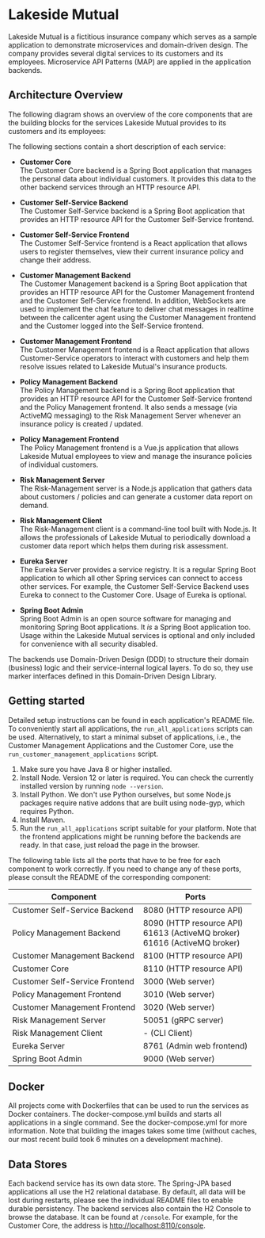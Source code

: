 # Lakeside Mutual
Lakeside Mutual is a fictitious insurance company which serves as a sample application to demonstrate microservices and domain-driven design. The company provides several digital services to its customers and its employees.
Microservice API Patterns (MAP) are applied in the application backends.

## Architecture Overview
The following diagram shows an overview of the core components that are the building blocks for the services Lakeside Mutual provides to its customers and its employees:

The following sections contain a short description of each service:

- **Customer Core**  
  The Customer Core backend is a Spring Boot application that manages the personal data about
  individual customers. It provides this data to the other backend services through an HTTP resource API.

- **Customer Self-Service Backend**  
  The Customer Self-Service backend is a Spring Boot application that
  provides an HTTP resource API for the Customer Self-Service frontend.

- **Customer Self-Service Frontend**  
  The Customer Self-Service frontend is a React application that allows users to register themselves, view their current insurance policy and change their address.

- **Customer Management Backend**  
  The Customer Management backend is a Spring Boot application that
  provides an HTTP resource API for the Customer Management frontend and the Customer Self-Service frontend. In addition, WebSockets are used to implement the chat feature to deliver chat messages in realtime between the callcenter agent using the Customer Management frontend and the Customer logged into the Self-Service frontend.

- **Customer Management Frontend**  
  The Customer Management frontend is a React application that allows Customer-Service operators to interact with customers and help them resolve issues related to Lakeside Mutual's insurance products.

- **Policy Management Backend**  
  The Policy Management backend is a Spring Boot application that provides an HTTP resource API for the Customer Self-Service frontend and the Policy Management frontend. It also sends a message (via ActiveMQ messaging) to the Risk Management Server whenever an insurance policy is created / updated.

- **Policy Management Frontend**  
  The Policy Management frontend is a Vue.js application that allows Lakeside Mutual employees to view and manage the insurance policies of individual customers.

- **Risk Management Server**  
  The Risk-Management server is a Node.js application that gathers data about customers / policies and can generate a customer data report on demand.

- **Risk Management Client**  
  The Risk-Management client is a command-line tool built with Node.js. It allows the
  professionals of Lakeside Mutual to periodically download a customer data report which helps them during risk assessment.

- **Eureka Server**  
  The Eureka Server provides a service registry. It is a regular Spring Boot application to which all other Spring services can connect to access other services. For example, the Customer Self-Service Backend uses Eureka to connect to the Customer Core. Usage of Eureka is optional.

- **Spring Boot Admin**  
  Spring Boot Admin is an open source software for managing and monitoring Spring Boot applications. It *is* a Spring Boot application too. Usage within the Lakeside Mutual services is optional and only included for convenience with all security disabled.

The backends use Domain-Driven Design (DDD) to structure their domain (business) logic and their service-internal logical layers. To do so, they use marker interfaces defined in this Domain-Driven Design Library.

## Getting started

Detailed setup instructions can be found in each application's README file. To conveniently start all applications, the `run_all_applications` scripts can be used. Alternatively, to start a minimal subset of applications, i.e., the Customer Management Applications and the Customer Core, use the `run_customer_management_applications` script.

1. Make sure you have Java 8 or higher installed.
2. Install Node. Version 12 or later is required. You can check the currently installed version by running `node --version`.
3. Install Python. We don't use Python ourselves, but some Node.js packages require native addons that are built using node-gyp, which requires Python.
4. Install Maven.
5. Run the `run_all_applications` script suitable for your platform. Note that the frontend applications might be running before the backends are ready. In that case, just reload the page in the browser.

The following table lists all the ports that have to be free for each component to work correctly. If you need to change any of these ports, please
consult the README of the corresponding component:

| Component  | Ports |
| ---------- | ----- |
| Customer Self-Service Backend | 8080 (HTTP resource API) |
| Policy Management Backend | 8090 (HTTP resource API)<br/>61613 (ActiveMQ broker)<br/>61616 (ActiveMQ broker) |
| Customer Management Backend | 8100 (HTTP resource API) |
| Customer Core | 8110 (HTTP resource API) |
| Customer Self-Service Frontend | 3000 (Web server) |
| Policy Management Frontend | 3010 (Web server) |
| Customer Management Frontend | 3020 (Web server) |
| Risk Management Server | 50051 (gRPC server) |
| Risk Management Client | - (CLI Client) |
| Eureka Server | 8761 (Admin web frontend) |
| Spring Boot Admin | 9000 (Web server) |


## Docker

All projects come with Dockerfiles that can be used to run the services as Docker containers. The docker-compose.yml builds and starts all applications in a single command. See the docker-compose.yml for more information. Note that building the images takes some time (without caches, our most recent build took 6 minutes on a development machine).

## Data Stores

Each backend service has its own data store. The Spring-JPA based applications all use the H2 relational database. By default, all data will be lost during restarts, please see the individual README files to enable durable persistency. The backend services also contain the H2 Console to browse the database. It can be found at `/console`. For example, for the Customer Core, the address is [http://localhost:8110/console](http://localhost:8110/console).